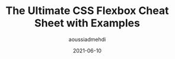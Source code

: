 ---
author: aoussiadmehdi
date: 2021-06-10
publisher: js_plainenglish
tags:
  - css
  - layout
target_url: https://javascript.plainenglish.io/the-ultimate-css-flexbox-cheat-sheet-with-examples-7a62dce086dc
title: The Ultimate CSS Flexbox Cheat Sheet with Examples
---